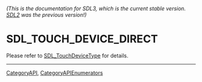 ###### (This is the documentation for SDL3, which is the current stable version. [SDL2](https://wiki.libsdl.org/SDL2/) was the previous version!)
# SDL_TOUCH_DEVICE_DIRECT

Please refer to [SDL_TouchDeviceType](SDL_TouchDeviceType) for details.

----
[CategoryAPI](CategoryAPI), [CategoryAPIEnumerators](CategoryAPIEnumerators)

